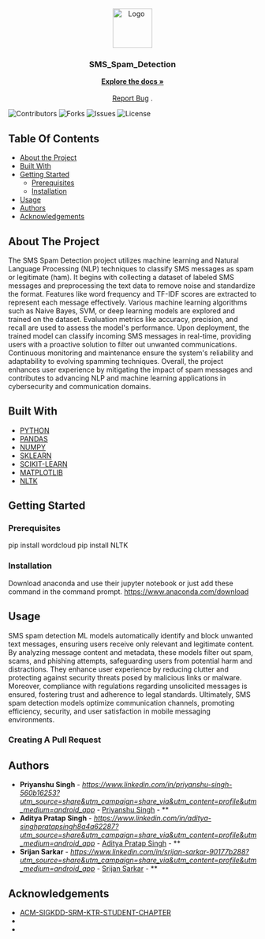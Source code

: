 <br/>
<p align="center">
  <a href="https://github.com/Priyanshusingh0818/SMS_Spam_Detection_ACM">
    <img src="https://camo.githubusercontent.com/dba0df27ff51ee5e3f50bf0207a83eb21e5017f0c42789b2aa79124d536556d3/68747470733a2f2f73726d7369676b646474657374696e672e76657263656c2e6170702f7374617469632f6d656469612f73726d7369676b64642e32336632353231643931333366316131303536662e706e67" alt="Logo" width="80" height="80">
  </a>

  <h3 align="center">SMS_Spam_Detection</h3>

  <p align="center">
    <a href="https://github.com/Priyanshusingh0818/SMS_Spam_Detection_ACM"><strong>Explore the docs »</strong></a>
    <br/>
    <br/>
    <a href="https://github.com/Priyanshusingh0818/SMS_Spam_Detection_ACM/issues">Report Bug</a>
    .
  </p>
</p>

![Contributors](https://img.shields.io/github/contributors/Priyanshusingh0818/SMS_Spam_Detection_ACM?color=dark-green) ![Forks](https://img.shields.io/github/forks/Priyanshusingh0818/SMS_Spam_Detection_ACM?style=social) ![Issues](https://img.shields.io/github/issues/Priyanshusingh0818/SMS_Spam_Detection_ACM) ![License](https://img.shields.io/github/license/Priyanshusingh0818/SMS_Spam_Detection_ACM) 

## Table Of Contents

* [About the Project](#about-the-project)
* [Built With](#built-with)
* [Getting Started](#getting-started)
  * [Prerequisites](#prerequisites)
  * [Installation](#installation)
* [Usage](#usage)
* [Authors](#authors)
* [Acknowledgements](#acknowledgements)

## About The Project

The SMS Spam Detection project utilizes machine learning and Natural Language Processing (NLP) techniques to classify SMS messages as spam or legitimate (ham). It begins with collecting a dataset of labeled SMS messages and preprocessing the text data to remove noise and standardize the format. Features like word frequency and TF-IDF scores are extracted to represent each message effectively. Various machine learning algorithms such as Naive Bayes, SVM, or deep learning models are explored and trained on the dataset. Evaluation metrics like accuracy, precision, and recall are used to assess the model's performance. Upon deployment, the trained model can classify incoming SMS messages in real-time, providing users with a proactive solution to filter out unwanted communications. Continuous monitoring and maintenance ensure the system's reliability and adaptability to evolving spamming techniques. Overall, the project enhances user experience by mitigating the impact of spam messages and contributes to advancing NLP and machine learning applications in cybersecurity and communication domains.

## Built With



* [PYTHON]()
* [PANDAS]()
* [NUMPY]()
* [SKLEARN]()
* [SCIKIT-LEARN]()
* [MATPLOTLIB]()
* [NLTK]()

## Getting Started


### Prerequisites

pip install wordcloud
pip install NLTK

### Installation

Download anaconda and use their jupyter notebook or just add these command in the command prompt. https://www.anaconda.com/download

## Usage

SMS spam detection ML models automatically identify and block unwanted text messages, ensuring users receive only relevant and legitimate content. By analyzing message content and metadata, these models filter out spam, scams, and phishing attempts, safeguarding users from potential harm and distractions. They enhance user experience by reducing clutter and protecting against security threats posed by malicious links or malware. Moreover, compliance with regulations regarding unsolicited messages is ensured, fostering trust and adherence to legal standards. Ultimately, SMS spam detection models optimize communication channels, promoting efficiency, security, and user satisfaction in mobile messaging environments.

### Creating A Pull Request



## Authors

* **Priyanshu Singh** - *https://www.linkedin.com/in/priyanshu-singh-560b16253?utm_source=share&utm_campaign=share_via&utm_content=profile&utm_medium=android_app* - [Priyanshu Singh]() - **
* **Aditya Pratap Singh** - *https://www.linkedin.com/in/aditya-singhpratapsingh8a4a62287?utm_source=share&utm_campaign=share_via&utm_content=profile&utm_medium=android_app* - [Aditya Pratap Singh]() - **
* **Srijan Sarkar** - *https://www.linkedin.com/in/srijan-sarkar-90177b288?utm_source=share&utm_campaign=share_via&utm_content=profile&utm_medium=android_app* - [Srijan Sarkar]() - **

## Acknowledgements

* [ACM-SIGKDD-SRM-KTR-STUDENT-CHAPTER ](https://github.com/ACM-SIGKDD-SRM-KTR-STUDENT-CHAPTER)
* []()
* []()
